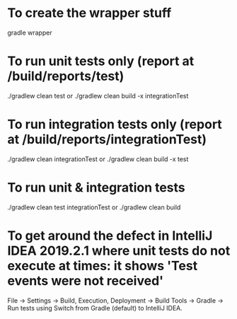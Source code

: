 # To create the wrapper stuff
gradle wrapper


# To run unit tests only (report at /build/reports/test)
./gradlew clean test
or
./gradlew clean build -x integrationTest


# To run integration tests only (report at /build/reports/integrationTest)
./gradlew clean integrationTest
or
./gradlew clean build -x test


# To run unit & integration tests
./gradlew clean test integrationTest
or
./gradlew clean build


# To get around the defect in IntelliJ IDEA 2019.2.1 where unit tests do not execute at times: it shows 'Test events were not received'
File -> Settings -> Build, Execution, Deployment -> Build Tools -> Gradle -> Run tests using
Switch from Gradle (default) to IntelliJ IDEA.
